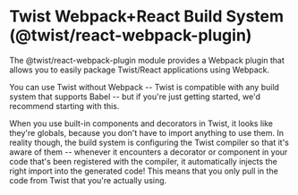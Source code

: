 # Twist Webpack+React Build System (@twist/react-webpack-plugin)

The @twist/react-webpack-plugin module provides a Webpack plugin that allows you to easily package Twist/React applications using Webpack.

You can use Twist without Webpack -- Twist is compatible with any build system that supports Babel -- but if you're just getting started, we'd recommend starting with this.

When you use built-in components and decorators in Twist, it looks like they're globals, because you don't have to import anything to use them. In reality though, the build system is configuring the Twist compiler so that it's aware of them -- whenever it encounters a decorator or component in your code that's been registered with the compiler, it automatically injects the right import into the generated code! This means that you only pull in the code from Twist that you're actually using.

